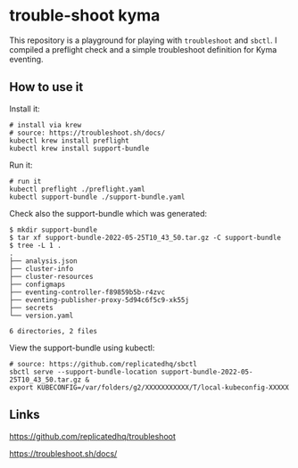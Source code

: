 # trouble-shoot kyma

This repository is a playground for playing with `troubleshoot` and `sbctl`.
I compiled a preflight check and a simple troubleshoot definition for Kyma eventing.

## How to use it

Install it:
```shell
# install via krew
# source: https://troubleshoot.sh/docs/
kubectl krew install preflight
kubectl krew install support-bundle
```

Run it:
```
# run it
kubectl preflight ./preflight.yaml
kubectl support-bundle ./support-bundle.yaml
```

Check also the support-bundle which was generated:
```shell
$ mkdir support-bundle
$ tar xf support-bundle-2022-05-25T10_43_50.tar.gz -C support-bundle
$ tree -L 1 .
.
├── analysis.json
├── cluster-info
├── cluster-resources
├── configmaps
├── eventing-controller-f89859b5b-r4zvc
├── eventing-publisher-proxy-5d94c6f5c9-xk55j
├── secrets
└── version.yaml

6 directories, 2 files
```

View the support-bundle using kubectl:
```
# source: https://github.com/replicatedhq/sbctl
sbctl serve --support-bundle-location support-bundle-2022-05-25T10_43_50.tar.gz &
export KUBECONFIG=/var/folders/g2/XXXXXXXXXXX/T/local-kubeconfig-XXXXX
```


## Links

<https://github.com/replicatedhq/troubleshoot>

<https://troubleshoot.sh/docs/>
